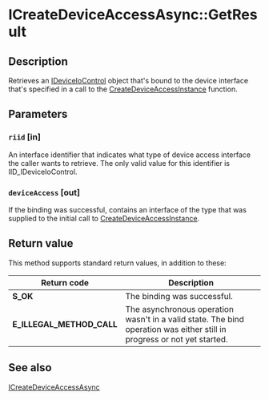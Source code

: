 # ICreateDeviceAccessAsync::GetResult

## Description

Retrieves an [IDeviceIoControl](https://learn.microsoft.com/previous-versions/windows/desktop/api/deviceaccess/nn-deviceaccess-ideviceiocontrol) object that's bound to the device interface that's specified in a call to the [CreateDeviceAccessInstance](https://learn.microsoft.com/previous-versions/windows/desktop/api/deviceaccess/nf-deviceaccess-createdeviceaccessinstance) function.

## Parameters

### `riid` [in]

An interface identifier that indicates what type of device access interface the caller wants to retrieve. The only valid value for this identifier is IID_IDeviceIoControl.

### `deviceAccess` [out]

If the binding was successful, contains an interface of the type that was supplied to the initial call to [CreateDeviceAccessInstance](https://learn.microsoft.com/previous-versions/windows/desktop/api/deviceaccess/nf-deviceaccess-createdeviceaccessinstance).

## Return value

This method supports standard return values, in addition to these:

| Return code | Description |
| --- | --- |
| **S_OK** | The binding was successful. |
| **E_ILLEGAL_METHOD_CALL** | The asynchronous operation wasn't in a valid state. The bind operation was either still in progress or not yet started. |

## See also

[ICreateDeviceAccessAsync](https://learn.microsoft.com/previous-versions/windows/desktop/api/deviceaccess/nn-deviceaccess-icreatedeviceaccessasync)